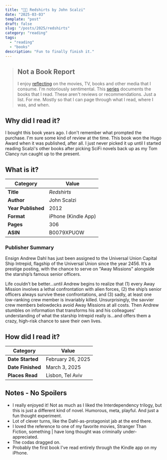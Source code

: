 ```yaml
---
title: "🧣👕 Redshirts by John Scalzi"
date: "2025-03-03"
template: "post"
draft: false
slug: "/posts/2025/redshirts"
category: "reading"
tags:
  - "reading"
  - "books"
description: "Fun to finally finish it."
---
```


> ## Not a Book Report
> I enjoy [reflecting](https://blog.samrhea.com/posts/2019/analyze-media-habits) on the movies, TV, books and other media that I consume. I'm notoriously sentimental. This [series](https://blog.samrhea.com/category/reading) documents the books that I read. These aren't reviews or recommendations. Just a list. For me. Mostly so that I can page through what I read, where I was, and when.

## Why did I read it?

I bought this book years ago. I don't remember what prompted the purchase. I'm sure some kind of review at the time. This book won the Hugo Award when it was published, after all. I just never picked it up until I started reading Scalzi's other books after picking SciFi novels back up as my Tom Clancy run caught up to the present.

## What is it?
|Category|Value|
|---|---|
|**Title**|*Redshirts*|
|**Author**|John Scalzi|
|**Year Published**|2012|
|**Format**|iPhone (Kindle App)|
|**Pages**|306|
|**ASIN**|B0079XPUOW|

### Publisher Summary

Ensign Andrew Dahl has just been assigned to the Universal Union Capital Ship Intrepid, flagship of the Universal Union since the year 2456. It’s a prestige posting, with the chance to serve on "Away Missions" alongside the starship’s famous senior officers.

Life couldn’t be better…until Andrew begins to realize that (1) every Away Mission involves a lethal confrontation with alien forces, (2) the ship’s senior officers always survive these confrontations, and (3) sadly, at least one low-ranking crew member is invariably killed. Unsurprisingly, the savvier crew members belowdecks avoid Away Missions at all costs. Then Andrew stumbles on information that transforms his and his colleagues’ understanding of what the starship Intrepid really is…and offers them a crazy, high-risk chance to save their own lives.

## How did I read it?
|Category|Value|
|---|---|
|**Date Started**|February 26, 2025|
|**Date Finished**|March 3, 2025|
|**Places Read**|Lisbon, Tel Aviv|

## Notes - No Spoilers
* I really enjoyed it! Not as much as I liked the Interdependency trilogy, but this is just a different kind of novel. Humorous, meta, playful. And just a fun thought experiment.
* Lot of clever turns, like the Dahl-as-protagonist jab at the end there.
* I loved the reference to one of my favorite movies, Stranger Than Fiction, something | have long thought was criminally under-appreciated.
* The codas dragged on.
* Probably the first book I've read entirely through the Kindle app on my iPhone.
